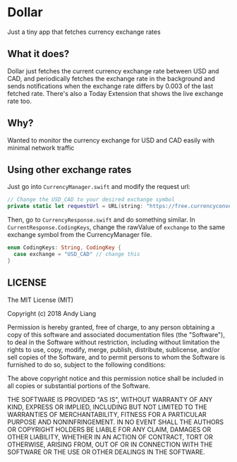 # Dollar

Just a tiny app that fetches currency exchange rates 

## What it does?

Dollar just fetches the current currency exchange rate between USD and CAD, and periodically fetches the exchange rate in the background and sends notifications when the exchange rate differs by 0.003 of the last fetched rate. There's also a Today Extension that shows the live exchange rate too.

## Why?

Wanted to monitor the currency exchange for USD and CAD easily with minimal network traffic 

## Using other exchange rates

Just go into `CurrencyManager.swift` and modify the request url:

```swift
// Change the USD_CAD to your desired exchange symbol
private static let requestUrl = URL(string: "https://free.currencyconverterapi.com/api/v5/convert?q=USD_CAD&compact=y")!
```

Then, go to `CurrencyResponse.swift` and do something similar. In `CurrentResponse.CodingKeys`, change the rawValue of `exchange` to the same exchange symbol from the CurrencyManager file.
```swift
enum CodingKeys: String, CodingKey {
  case exchange = "USD_CAD" // change this
}
```

## LICENSE 

The MIT License (MIT)

Copyright (c) 2018 Andy Liang

Permission is hereby granted, free of charge, to any person obtaining a copy of this software and associated documentation files (the "Software"), to deal in the Software without restriction, including without limitation the rights to use, copy, modify, merge, publish, distribute, sublicense, and/or sell copies of the Software, and to permit persons to whom the Software is furnished to do so, subject to the following conditions:

The above copyright notice and this permission notice shall be included in all copies or substantial portions of the Software.

THE SOFTWARE IS PROVIDED "AS IS", WITHOUT WARRANTY OF ANY KIND, EXPRESS OR IMPLIED, INCLUDING BUT NOT LIMITED TO THE WARRANTIES OF MERCHANTABILITY, FITNESS FOR A PARTICULAR PURPOSE AND NONINFRINGEMENT. IN NO EVENT SHALL THE AUTHORS OR COPYRIGHT HOLDERS BE LIABLE FOR ANY CLAIM, DAMAGES OR OTHER LIABILITY, WHETHER IN AN ACTION OF CONTRACT, TORT OR OTHERWISE, ARISING FROM, OUT OF OR IN CONNECTION WITH THE SOFTWARE OR THE USE OR OTHER DEALINGS IN THE SOFTWARE.
